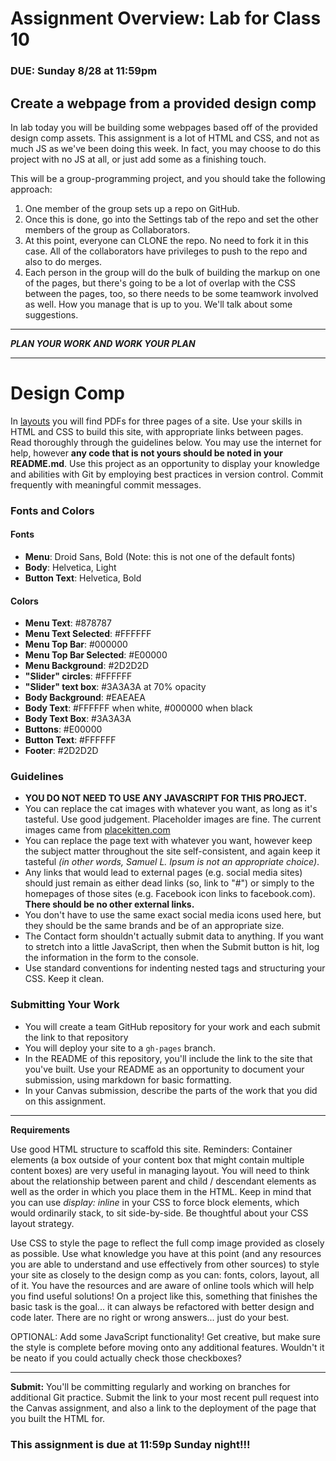 # Assignment Overview: Lab for Class 10
### DUE: Sunday  8/28 at 11:59pm

## Create a webpage from a provided design comp

In lab today you will be building some webpages based off of the provided design comp assets. This assignment is a lot of HTML and CSS, and not as much JS as we've been doing this week. In fact, you may choose to do this project with no JS at all, or just add some as a finishing touch.

This will be a group-programming project, and you should take the following approach:

1. One member of the group sets up a repo on GitHub.
2. Once this is done, go into the Settings tab of the repo and set the other members of the group as Collaborators.
3. At this point, everyone can CLONE the repo. No need to fork it in this case. All of the collaborators have privileges to push to the repo and also to do merges.
4. Each person in the group will do the bulk of building the markup on one of the pages, but there's going to be a lot of overlap with the CSS between the pages, too, so there needs to be some teamwork involved as well. How you manage that is up to you. We'll talk about some suggestions.

---

***PLAN YOUR WORK AND WORK YOUR PLAN***

---

# Design Comp

In [layouts](./layouts) you will find PDFs for three pages of a site. Use your skills in HTML and CSS to build this site, with appropriate links between pages. Read thoroughly through the guidelines below. You may use the internet for help, however **any code that is not yours should be noted in your README.md**. Use this project as an opportunity to display your knowledge and abilities with Git by employing best practices in version control. Commit frequently with meaningful commit messages.

### Fonts and Colors

#### Fonts
- **Menu**: Droid Sans, Bold (Note: this is not one of the default fonts)
- **Body**: Helvetica, Light
- **Button Text**: Helvetica, Bold

#### Colors
- **Menu Text**: #878787
- **Menu Text Selected**: #FFFFFF
- **Menu Top Bar**: #000000
- **Menu Top Bar Selected**: #E00000
- **Menu Background**: #2D2D2D
- **"Slider" circles**: #FFFFFF
- **"Slider" text box**: #3A3A3A at 70% opacity
- **Body Background**: #EAEAEA
- **Body Text**: #FFFFFF when white, #000000 when black
- **Body Text Box**: #3A3A3A
- **Buttons**: #E00000
- **Button Text**: #FFFFFF
- **Footer**: #2D2D2D


### Guidelines

- **YOU DO NOT NEED TO USE ANY JAVASCRIPT FOR THIS PROJECT.**
- You can replace the cat images with whatever you want, as long as it's tasteful. Use good judgement. Placeholder images are fine. The current images came from [placekitten.com](http://www.placekitten.com)
- You can replace the page text with whatever you want, however keep the subject matter throughout the site self-consistent, and again keep it tasteful *(in other words, Samuel L. Ipsum is not an appropriate choice)*.
- Any links that would lead to external pages (e.g. social media sites) should just remain as either dead links (so, link to "#") or simply to the homepages of those sites (e.g. Facebook icon links to facebook.com). **There should be no other external links.**
- You don't have to use the same exact social media icons used here, but they should be the same brands and be of an appropriate size.
- The Contact form shouldn't actually submit data to anything. If you want to stretch into a little JavaScript, then when the Submit button is hit, log the information in the form to the console.
- Use standard conventions for indenting nested tags and structuring your CSS. Keep it clean.

### Submitting Your Work

- You will create a team GitHub repository for your work and each submit the link to that repository
- You will deploy your site to a `gh-pages` branch.
- In the README of this repository, you'll include the link to the site that you've built. Use your README as an opportunity to document your submission, using markdown for basic formatting.
- In your Canvas submission, describe the parts of the work that you did on this assignment.

---

**Requirements**

Use good HTML structure to scaffold this site. Reminders: Container elements (a box outside of your content box that might contain multiple content boxes) are very useful in managing layout. You will need to think about the relationship between parent and child / descendant elements as well as the order in which you place them in the HTML. Keep in mind that you can use *display: inline* in your CSS to force block elements, which would ordinarily stack, to sit side-by-side. Be thoughtful about your CSS layout strategy.

Use CSS to style the page to reflect the full comp image provided as closely as possible. Use what knowledge you have at this point (and any resources you are able to understand and use effectively from other sources) to style your site as closely to the design comp as you can: fonts, colors, layout, all of it. You have the resources and are aware of online tools which will help you find useful solutions! On a project like this, something that finishes the basic task is the goal... it can always be refactored with better design and code later. There are no right or wrong answers... just do your best.

OPTIONAL: Add some JavaScript functionality! Get creative, but make sure the style is complete before moving onto any additional features. Wouldn't it be neato if you could actually check those checkboxes?

---

**Submit:** You'll be committing regularly and working on branches for additional Git practice. Submit the link to your most recent pull request into the Canvas assignment, and also a link to the deployment of the page that you built the HTML for.

### This assignment is due at 11:59p Sunday night!!!
